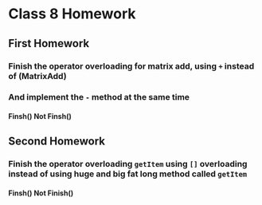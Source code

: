 # Class 8 Homework

## First Homework
### Finish the operator overloading for matrix add, using `+` instead of (MatrixAdd)
### And implement the `-` method at the same time

#### Finsh() Not Finsh()


## Second Homework
### Finish the operator overloading `getItem` using `[]` overloading instead of using huge and big fat long method called `getItem`

#### Finsh() Not Finish()

